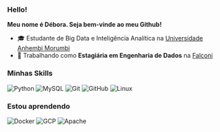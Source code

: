 <h3>Hello!</h3>

**Meu nome é Débora. Seja bem-vinde ao meu Github!**

- 🎓 Estudante de Big Data e Inteligência Analítica na <a href="https://portal.anhembi.br/"> Universidade Anhembi Morumbi</a>
- 💼 Trabalhando como **Estagiária em Engenharia de Dados** na <a href="https://falconi.com/">Falconi</a>


<h3>Minhas Skills</h3>


![Python](https://img.shields.io/badge/Python-14354C?style=for-the-badge&logo=python&logoColor=white)
![MySQL](https://img.shields.io/badge/MySQL-00000F?style=for-the-badge&logo=mysql&logoColor=white)
![Git](https://img.shields.io/badge/Git-E34F26?style=for-the-badge&logo=git&logoColor=white)
![GitHub](https://img.shields.io/badge/GitHub-100000?style=for-the-badge&logo=github&logoColor=white)
![Linux](https://img.shields.io/badge/Linux-E34F26?style=for-the-badge&logo=linux&logoColor=black)


<h3>Estou aprendendo</h3>

![Docker](https://img.shields.io/badge/Docker-2496ED?style=for-the-badge&logo=docker&logoColor=white)
![GCP](https://img.shields.io/badge/Google_Cloud-4285F4?style=for-the-badge&logo=google-cloud&logoColor=white)
![Apache](https://img.shields.io/badge/Apache-CA2136?style=for-the-badge&logo=apache&logoColor=white)


<br/>

